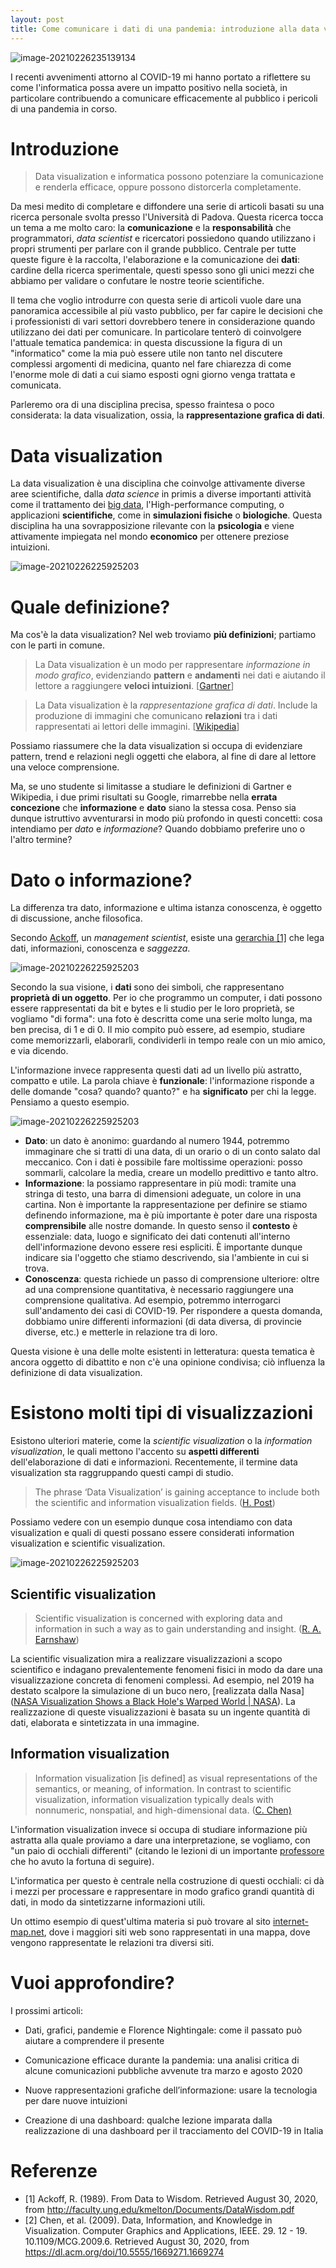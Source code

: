 ```yaml
---
layout: post
title: Come comunicare i dati di una pandemia: introduzione alla data visualization
---
```


![image-20210226235139134](https://bouncybutton.github.io/images/datavis/web-connections.png)

I recenti avvenimenti attorno al COVID-19 mi hanno portato a riflettere su come l'informatica possa avere un impatto positivo nella società, in particolare contribuendo a comunicare efficacemente al pubblico i pericoli di una pandemia in corso.

# Introduzione

> Data visualization e informatica possono potenziare la comunicazione e renderla efficace, oppure possono distorcerla completamente.

Da mesi medito di completare e diffondere una serie di articoli basati su una ricerca personale svolta presso l'Università di Padova. Questa ricerca tocca un tema a me molto caro: la **comunicazione** e la **responsabilità** che programmatori, *data scientist* e ricercatori possiedono quando utilizzano i propri strumenti per parlare con il grande pubblico. Centrale per tutte queste figure è la raccolta, l'elaborazione e la comunicazione dei **dati**: cardine della ricerca sperimentale, questi spesso sono gli unici mezzi che abbiamo per validare o confutare le nostre teorie scientifiche.

Il tema che voglio introdurre con questa serie di articoli vuole dare una panoramica accessibile al più vasto pubblico, per far capire le decisioni che i professionisti di vari settori dovrebbero tenere in considerazione quando utilizzano dei dati per comunicare. In particolare tenterò di coinvolgere l'attuale tematica pandemica: in questa discussione la figura di un "informatico" come la mia può essere utile non tanto nel discutere complessi argomenti di medicina, quanto nel fare chiarezza di come l'enorme mole di dati a cui siamo esposti ogni giorno venga trattata e comunicata.

Parleremo ora di una disciplina precisa, spesso fraintesa o poco considerata: la data visualization, ossia, la **rappresentazione grafica di dati**.

# Data visualization

La data visualization è una disciplina che coinvolge attivamente diverse aree scientifiche, dalla *data science* in primis a diverse importanti attività come il trattamento dei [big data](https://en.wikipedia.org/wiki/Big_data), l'High-performance computing, o applicazioni **scientifiche**, come in **simulazioni fisiche** o **biologiche**. Questa disciplina ha una sovrapposizione rilevante con la **psicologia** e viene attivamente impiegata nel mondo **economico** per ottenere preziose intuizioni.

![image-20210226225925203](https://bouncybutton.github.io/images/datavis/bubble-datavis.png)

# Quale definizione?

Ma cos'è la data visualization? Nel web troviamo **più definizioni**; partiamo con le parti in comune.

> La Data visualization è un modo per rappresentare *informazione in modo grafico*, evidenziando **pattern** e **andamenti** nei dati e aiutando il lettore a raggiungere **veloci intuizioni**. [[Gartner](https://www.gartner.com/en/marketing/glossary/data-visualization)]

> La Data visualization è la *rappresentazione grafica di dati*. Include la produzione di immagini che comunicano **relazioni** tra i dati rappresentati ai lettori delle immagini. [[Wikipedia](https://en.wikipedia.org/wiki/Data_visualization
> )]

Possiamo riassumere che la data visualization si occupa di evidenziare pattern, trend e relazioni negli oggetti che elabora, al fine di dare al lettore una veloce comprensione.

Ma, se uno studente si limitasse a studiare le definizioni di Gartner e Wikipedia, i due primi risultati su Google, rimarrebbe nella **errata concezione** che **informazione** e **dato** siano la stessa cosa. Penso sia dunque istruttivo avventurarsi in modo più profondo in questi concetti: cosa intendiamo per *dato* e *informazione*? Quando dobbiamo preferire uno o l'altro termine?

# Dato o informazione?

La differenza tra dato, informazione e ultima istanza conoscenza, è oggetto di discussione, anche filosofica.

Secondo [Ackoff](https://en.wikipedia.org/wiki/Russell_L._Ackoff), un *management scientist*, esiste una [gerarchia [1]](http://faculty.ung.edu/kmelton/Documents/DataWisdom.pdf ) che lega dati, informazioni, conoscenza e *saggezza*.

![image-20210226225925203](https://bouncybutton.github.io/images/datavis/piramid1.png)

Secondo la sua visione, i **dati** sono dei simboli, che rappresentano **proprietà di un oggetto**. Per io che programmo un computer, i dati possono essere rappresentati da bit e bytes e li studio per le loro proprietà, se vogliamo "di forma": una foto è descritta come una serie molto lunga, ma ben precisa, di 1 e di 0. Il mio compito può essere, ad esempio, studiare come memorizzarli, elaborarli, condividerli in tempo reale con un mio amico, e via dicendo.

L'informazione invece rappresenta questi dati ad un livello più astratto, compatto e utile. La parola chiave è **funzionale**: l'informazione risponde a delle domande "cosa? quando? quanto?" e ha **significato** per chi la legge. Pensiamo a questo esempio.

![image-20210226225925203](https://bouncybutton.github.io/images/datavis/piramid3.png)

* **Dato**: un dato è anonimo: guardando al numero 1944, potremmo immaginare che si tratti di una data, di un orario o di un conto salato dal meccanico. Con i dati è possibile fare moltissime operazioni: posso sommarli, calcolare la media, creare un modello predittivo e tanto altro.
* **Informazione**: la possiamo rappresentare in più modi: tramite una stringa di testo, una barra di dimensioni adeguate, un colore in una cartina. Non è importante la rappresentazione per definire se stiamo definendo informazione, ma è più importante è poter dare una risposta **comprensibile** alle nostre domande. In questo senso il **contesto** è essenziale: data, luogo e significato dei dati contenuti all'interno dell'informazione devono essere resi espliciti. È importante dunque indicare sia l'oggetto che stiamo descrivendo, sia l'ambiente in cui si trova.
* **Conoscenza**: questa richiede un passo di comprensione ulteriore: oltre ad una comprensione quantitativa, è necessario raggiungere una comprensione qualitativa. Ad esempio, potremmo interrogarci sull'andamento dei casi di COVID-19. Per rispondere a questa domanda, dobbiamo unire differenti informazioni (di data diversa, di provincie diverse, etc.) e metterle in relazione tra di loro.

Questa visione è una delle molte esistenti in letteratura: questa tematica è ancora oggetto di dibattito e non c'è una opinione condivisa; ciò influenza la definizione di data visualization.

# Esistono molti tipi di visualizzazioni

Esistono ulteriori materie, come la *scientific visualization* o la *information visualization*, le quali mettono l'accento su **aspetti differenti** dell'elaborazione di dati e informazioni. Recentemente, il termine data visualization sta raggruppando questi campi di studio.

> The phrase ‘Data Visualization’ is gaining acceptance to include both the scientific and information visualization fields. ([H. Post](https://web.archive.org/web/20091007134531/http://visualisation.tudelft.nl/publications/post2003b.pdf
> ))

Possiamo vedere con un esempio dunque cosa intendiamo con data visualization e quali di questi possano essere considerati information visualization e scientific visualization.

![image-20210226225925203](https://bouncybutton.github.io/images/datavis/more-datavis.png)

## Scientific visualization

> Scientific visualization is concerned with exploring data and information in such a way as to gain understanding and insight.  ([R. A. Earnshaw](https://www.springer.com/gp/book/9783642634703))

La scientific visualization mira a realizzare visualizzazioni a scopo scientifico e indagano prevalentemente fenomeni fisici in modo da dare una visualizzazione concreta di fenomeni complessi. Ad esempio, nel 2019 ha destato scalpore la simulazione di un buco nero, [realizzata dalla Nasa]([NASA Visualization Shows a Black Hole's Warped World | NASA](https://www.nasa.gov/feature/goddard/2019/nasa-visualization-shows-a-black-hole-s-warped-world/)). La realizzazione di queste visualizzazioni è basata su un ingente quantità di dati, elaborata e sintetizzata in una immagine.

## Information visualization

> Information visualization [is defined] as visual representations of the semantics, or meaning, of information. In contrast to scientific visualization, information visualization typically deals with nonnumeric, nonspatial, and high-dimensional data. ([C. Chen)](https://ieeexplore.ieee.org/document/1463074)

L'information visualization invece si occupa di studiare informazione più astratta alla quale proviamo a dare una interpretazione, se vogliamo, con "un paio di occhiali differenti" (citando le lezioni di un importante [professore](https://en.wikipedia.org/wiki/Massimo_Marchiori) che ho avuto la fortuna di seguire).

L'informatica per questo è centrale nella costruzione di questi occhiali: ci dà i mezzi per processare e rappresentare in modo grafico grandi quantità di dati, in modo da sintetizzarne informazioni utili.

Un ottimo esempio di quest'ultima materia si può trovare al sito [internet-map.net](https://internet-map.net/), dove i maggiori siti web sono rappresentati in una mappa, dove vengono rappresentate le relazioni tra diversi siti.

# Vuoi approfondire?

I prossimi articoli:

* Dati, grafici, pandemie e Florence Nightingale: come il passato può aiutare a comprendere il presente

* Comunicazione efficace durante la pandemia: una analisi critica di alcune comunicazioni pubbliche avvenute tra marzo e agosto 2020
* Nuove rappresentazioni grafiche dell’informazione: usare la tecnologia per dare nuove intuizioni
* Creazione di una dashboard: qualche lezione imparata dalla realizzazione di una dashboard per il tracciamento del COVID-19 in Italia

# Referenze

* [1] Ackoff, R. (1989). From Data to Wisdom. Retrieved August 30, 2020, from http://faculty.ung.edu/kmelton/Documents/DataWisdom.pdf 
* [2] Chen, et al. (2009). Data, Information, and Knowledge in Visualization. Computer Graphics and Applications, IEEE. 29. 12 - 19. 10.1109/MCG.2009.6. Retrieved August 30, 2020, from https://dl.acm.org/doi/10.5555/1669271.1669274




